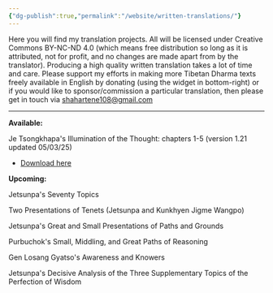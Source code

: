 ```yaml
---
{"dg-publish":true,"permalink":"/website/written-translations/"}
---
```


Here you will find my translation projects. All will be licensed under Creative Commons BY-NC-ND 4.0 (which means free distribution so long as it is attributed, not for profit, and no changes are made apart from by the translator).
Producing a high quality written translation takes a lot of time and care. Please support my efforts in making more Tibetan Dharma texts freely available in English by donating (using the widget in bottom-right) or if you would like to sponsor/commission a particular translation, then please get in touch via shahartene108@gmail.com

---
**Available:**

Je Tsongkhapa's Illumination of the Thought: chapters 1-5 (version 1.21 updated 05/03/25)
- <a href="/pdf/Illumination%20of%20the%20Thought.pdf" download>Download here</a>

**Upcoming:**

Jetsunpa's Seventy Topics

Two Presentations of Tenets (Jetsunpa and Kunkhyen Jigme Wangpo)

Jetsunpa's Great and Small Presentations of Paths and Grounds

Purbuchok's Small, Middling, and Great Paths of Reasoning

Gen Losang Gyatso's Awareness and Knowers

Jetsunpa's Decisive Analysis of the Three Supplementary Topics of the Perfection of Wisdom